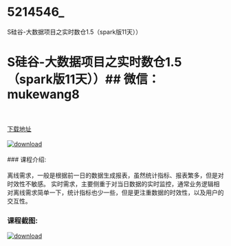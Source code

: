 # 5214546_
S硅谷-大数据项目之实时数仓1.5（spark版11天））
# S硅谷-大数据项目之实时数仓1.5（spark版11天））## 微信：mukewang8
<br/></br>[下载地址](http://www.36tz.cn/article/5214546 "下载地址")
<br/></br>[![download](http://36tz.cn/muke_img/2020_07_1-76-300x211.png "下载地址")](http://www.36tz.cn/article/5214546 "下载地址")
<br/></br>### 课程介绍:<br/></br>离线需求，一般是根据前一日的数据生成报表，虽然统计指标、报表繁多，但是对时效性不敏感。
实时需求，主要侧重于对当日数据的实时监控，通常业务逻辑相对离线需求简单一下，统计指标也少一些，但是更注重数据的时效性，以及用户的交互性。

### 课程截图:
[![download](http://36tz.cn/muke_img/2020_07_2-74.png "下载地址")](http://www.36tz.cn/article/5214546 "下载地址")
